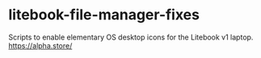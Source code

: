 # litebook-file-manager-fixes
Scripts to enable elementary OS desktop icons for the Litebook v1 laptop. https://alpha.store/
